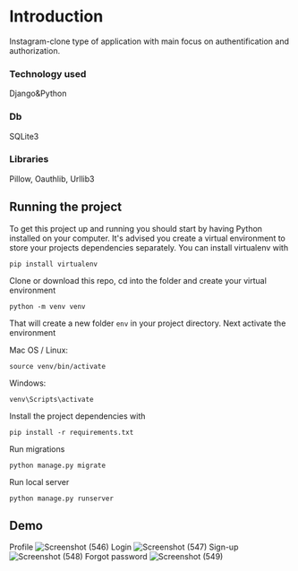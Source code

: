 # Introduction

Instagram-clone type of application with main focus on authentification and authorization.

### Technology used
Django&Python

### Db
SQLite3

### Libraries
Pillow, Oauthlib, Urllib3

## Running the project

To get this project up and running you should start by having Python installed on your computer. It's advised you create a virtual environment to store your projects dependencies separately. You can install virtualenv with

```
pip install virtualenv
```

Clone or download this repo, cd into the folder and create your virtual environment

```
python -m venv venv
```

That will create a new folder `env` in your project directory. Next activate the environment

Mac OS / Linux:
```
source venv/bin/activate
```

Windows:
```
venv\Scripts\activate
```

Install the project dependencies with

```
pip install -r requirements.txt
```

Run migrations

```
python manage.py migrate
```

Run local server

```
python manage.py runserver
```

## Demo
Profile 
![Screenshot (546)](https://user-images.githubusercontent.com/85017668/149665043-8bd8a633-2d51-4215-9e54-daf477da8a24.png)
Login
![Screenshot (547)](https://user-images.githubusercontent.com/85017668/149665048-4ebd5d71-d55c-4ae9-86c2-61881e403873.png)
Sign-up
![Screenshot (548)](https://user-images.githubusercontent.com/85017668/149665059-b9e7d53d-8384-4fa6-b8d8-9fe1d8dfd32a.png)
Forgot password
![Screenshot (549)](https://user-images.githubusercontent.com/85017668/149665063-a26a5ef2-eacf-4b75-b6fe-6f78e0dab95f.png)
